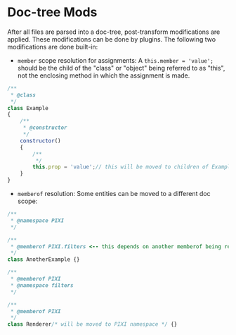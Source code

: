 # Doc-tree Mods

After all files are parsed into a doc-tree, post-transform modifications are applied. These modifications can
be done by plugins. The following two modifications are done built-in:

* `member` scope resolution for assignments: A `this.member = 'value';` should be the child of the "class" or
"object" being referred to as "this", not the enclosing method in which the assignment is made.

```js
/**
 * @class
 */
class Example
{
    /**
     * @constructor
     */
    constructor()
    {
        /**
         */
        this.prop = 'value';// this will be moved to children of Example ClassDoc
    }
}
```

* `memberof` resolution: Some entities can be moved to a different doc scope:

```js
/**
 * @namespace PIXI
 */

/**
 * @memberof PIXI.filters <-- this depends on another memberof being resolved.
 */
class AnotherExample {}

/**
 * @memberof PIXI
 * @namespace filters
 */

/**
 * @memberof PIXI
 */
class Renderer/* will be moved to PIXI namespace */ {}
```